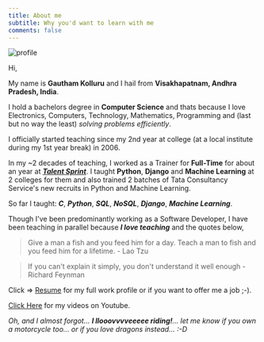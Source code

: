 ```yaml
---
title: About me
subtitle: Why you'd want to learn with me
comments: false
---
```


![profile](/img/gautham.jpeg)

Hi,

My name is **Gautham Kolluru** and I hail from **Visakhapatnam, Andhra Pradesh, India**.

I hold a bachelors degree in **Computer Science** and thats because I love Electronics, Computers, Technology, Mathematics, Programming and (last but no way the least) *solving problems efficiently*.

I officially started teaching since my 2nd year at college (at a local institute during my 1st year break) in 2006.

In my ~2 decades of teaching, I worked as a Trainer for **Full-Time** for about an year at ***[Talent Sprint](https://talentsprint.com/en-us?srsltid=AfmBOorxIgjv7wuw5idmxc3O7whX6zLnOlILOawYxaIYQZIh0pxuHWSa)***. I taught **Python**, **Django** and **Machine Learning** at 2 colleges for them and also trained 2 batches of Tata Consultancy Service's new recruits in Python and Machine Learning.

So far I taught: ***C***, ***Python***, ***SQL***, ***NoSQL***, ***Django***, ***Machine Learning***.

Though I've been predominantly working as a Software Developer, I have been teaching in parallel because ***I love teaching*** and the quotes below,

> Give a man a fish and you feed him for a day. Teach a man to fish and you feed him for a lifetime. - Lao Tzu

> If you can't explain it simply, you don't understand it well enough - Richard Feynman

Click => [Resume](https://resume.thegauthams.com/) for my full work profile or if you want to offer me a job ;-).

[Click Here](https://www.youtube.com/@gauthamkolluru/videos) for my videos on Youtube.

*Oh, and I almost forgot... **I llooovvvveeeee riding!**... let me know if you own a motorcycle too... or if you love dragons instead... :-D*
